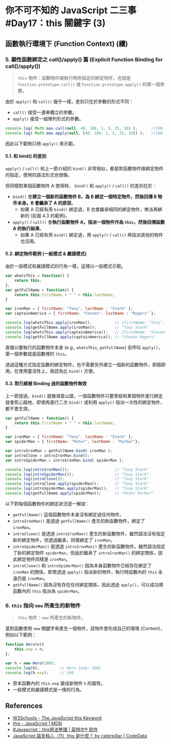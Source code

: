 # 你不可不知的 JavaScript 二三事#Day17：this 關鍵字 (3)

## 函數執行環境下 (Function Context) (續)

### 5. 顯性函數綁定之 call()/apply() 篇 (Explicit Function Binding for call()/apply())

> `this` 物件：函數物件被執行時所指定的綁定物件，也就是 `Function.prototype.call()` 或 `Function.prototype.apply()` 的第一個參數。

由於 `apply()` 和 `call()` 幾乎一樣，差別只在於參數的形式不同：
* `call()` 接受一連串獨立的參數。
* `apply()` 接受一組陣列形式的參數。

```js
console.log( Math.max.call(null, 40, 100, 1, 5, 25, 10) );      //100
console.log( Math.max.apply(null, [40, 100, 1, 5, 25, 10]) );   //100
```

因此以下範例只用 `apply()` 來示範。

#### 5.1. 和 bind() 的差別

`apply()` / `call()` 和上一節介紹的 `bind()` 非常相似，都是對函數物件做綁定物件的指定，使用的語法形式也很像。

但同樣對某個函數物件 A 使用時， `bind()` 和 `apply()` / `call()` 的差別在於：
* `bind()` 會**建立一個新的函數物件 B，為 B 綁定一個特定物件，然後回傳 B 物件本身。B 會繼承了 A 的原型**。
    * 如果 A 已經有用 `bind()` 綁定過，B 也會繼承相同的綁定物件，無法再綁新的 (前面 4.3 的範例)。
* `apply()` / `call()` 會**執行函數物件 A，指派一個物件作為 `this`，然後回傳函數 A 的執行結果**。
    * 如果 A 已經有用 `bind()` 綁定過，用 `apply()` / `call()` 再指派其他的物件也沒用。



#### 5.2. 綁定物件範例 (一般模式 & 嚴謹模式)

由於一般模式和嚴謹模式的行為一樣，這裡以一般模式示範。

```js
var whatsThis = function() {
    return this;
};
var getFullName = function() {
    return this.firstName + " " + this.lastName;
}

var ironMan = { firstName: "Tony", lastName : "Stark" };
var captainAmerica = { firstName: "Steven", lastName : "Rogers" };

console.log(whatsThis.apply(ironMan));          // {firstName: "Tony", lastName: "Stark"}
console.log(getFullName.apply(ironMan));        // "Tony Stark"
console.log(whatsThis.apply(captainAmerica));   // {firstName: "Steven", lastName: "Rogers"}
console.log(getFullName.apply(captainAmerica)); // "Steven Rogers"
```

直接以要執行的函數物件本身 (e.g., `whatsThis`, `getFullName`) 去呼叫 `apply()`，第一個參數就是函數裡的 `this`。

透過這種方式指定函數的綁定物件，也不需要另外建立一個新的函數物件，即插即用。在使用靈活性上，我認為比 `bind()` 方便。



#### 5.3. 對已經被 Binding 過的函數物件無效

上一節提過，`bind()` 就像海誓山盟，一個函數物件只要曾經和某個物件進行綁定就會死心踏地，即使再進行二次 `bind()` 或利用 `apply()` 指派一次性的綁定物件，都不會生效。

```js
var getFullName = function() {
    return this.firstName + " " + this.lastName;
}

var ironMan = { firstName: "Tony", lastName : "Stark" };
var spiderMan = { firstName: "Peter", lastName : "Parker"};

var introIronMan = getFullName.bind( ironMan );
var introClone = introIronMan.bind();
var introSpiderMan = introIronMan.bind( spiderMan );

console.log(introIronMan());                    // "Tony Stark"
console.log(introSpiderMan());                  // "Tony Stark"
console.log(introClone());                      // "Tony Stark"
console.log(introClone.apply(spiderMan));       // "Tony Stark"
console.log(introSpiderMan.apply(spiderMan));   // "Tony Stark"
console.log(getFullName.apply(spiderMan));      // "Peter Parker"
```

以下對每個函數物件的綁定狀況逐一解說：
* `getFullName()` 這個函數物件本身沒有綁定過任何物件。
* `introIronMan()` 是透過 `getFullName()` 產生的新函數物件，綁定了 `ironMan`。
* `introClone()` 是透過 `introIronMan()` 產生的新函數物件，雖然語法沒有指定新的綁定物件，但透過繼承，同樣綁定了 `ironMan`。
* `introSpiderMan()` 是透過 `introIronMan()` 產生的新函數物件，雖然語法指定了新的綁定物件 `spiderMan`，但由於繼承了 `introIronMan()` 的綁定關係，因此綁定物件同樣是 `ironMan`。
* `introClone()` 和 `introSpiderMan()` 因為本身函數物件已經存在綁定了 `ironMan` 的關係，即使透過 `apply()` 指派新的物件，執行時函數內的 `this` 永遠仍是 `ironMan`。
* `getFullName()` 因為沒有存在任何綁定關係，因此透過 `apply()`，可以成功將函數內的 `this` 指派為 `spiderMan`。



### 6. `this` 指向 `new` 所產生的新物件

> `this` 物件：`new` 所產生的新物件。

當對函數使用 `new` 關鍵字來產生一個物件，該物件會形成自己的環境 (Context)，例如以下範例：

```js
function Hero(n){
    this.exp = n;
};

var h = new Hero(100);
console.log(h);         // Hero {exp: 100}
console.log(h.exp);     // 100
```

* 原本函數內的 `this.exp` 變成新物件 `h` 的屬性。
* 一般模式和嚴謹模式是一樣的行為。


## References
* [W3Schools - The JavaScript this Keyword](https://www.w3schools.com/js/js_this.asp)
* [this - JavaScript | MDN](https://developer.mozilla.org/zh-TW/docs/Web/JavaScript/Reference/Operators/this)
* [#Javascript：this用法整理 | 英特尔® 软件](https://software.intel.com/zh-cn/blogs/2013/10/09/javascript-this)
* [JavaScript 語言核心（11）this 是什麼？ by caterpillar | CodeData](https://www.codedata.com.tw/javascript/essential-javascript-11-what-is-this/)
